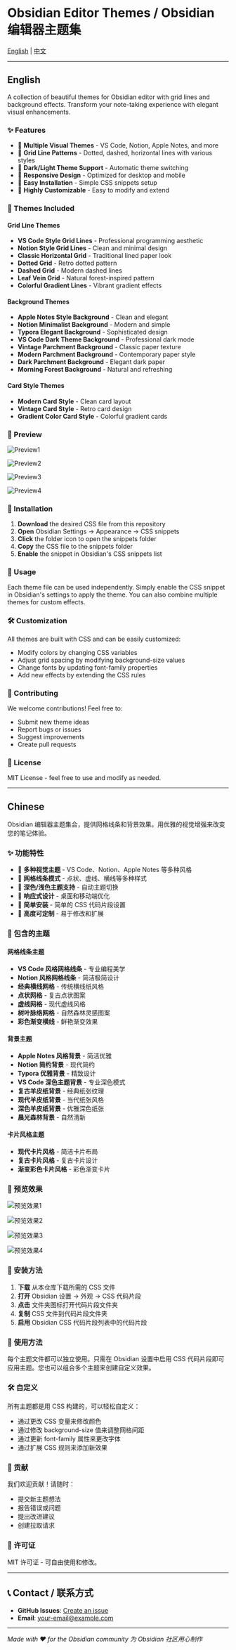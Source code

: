 # Obsidian Editor Themes / Obsidian 编辑器主题集

[English](#english) | [中文](#chinese)

---

## English

A collection of beautiful themes for Obsidian editor with grid lines and background effects. Transform your note-taking experience with elegant visual enhancements.

### ✨ Features

- 🎨 **Multiple Visual Themes** - VS Code, Notion, Apple Notes, and more
- 📏 **Grid Line Patterns** - Dotted, dashed, horizontal lines with various styles
- 🌙 **Dark/Light Theme Support** - Automatic theme switching
- 📱 **Responsive Design** - Optimized for desktop and mobile
- 🎯 **Easy Installation** - Simple CSS snippets setup
- 🔧 **Highly Customizable** - Easy to modify and extend

### 🎨 Themes Included

#### Grid Line Themes
- **VS Code Style Grid Lines** - Professional programming aesthetic
- **Notion Style Grid Lines** - Clean and minimal design
- **Classic Horizontal Grid** - Traditional lined paper look
- **Dotted Grid** - Retro dotted pattern
- **Dashed Grid** - Modern dashed lines
- **Leaf Vein Grid** - Natural forest-inspired pattern
- **Colorful Gradient Lines** - Vibrant gradient effects

#### Background Themes
- **Apple Notes Style Background** - Clean and elegant
- **Notion Minimalist Background** - Modern and simple
- **Typora Elegant Background** - Sophisticated design
- **VS Code Dark Theme Background** - Professional dark mode
- **Vintage Parchment Background** - Classic paper texture
- **Modern Parchment Background** - Contemporary paper style
- **Dark Parchment Background** - Elegant dark paper
- **Morning Forest Background** - Natural and refreshing

#### Card Style Themes
- **Modern Card Style** - Clean card layout
- **Vintage Card Style** - Retro card design
- **Gradient Color Card Style** - Colorful gradient cards

### 📸 Preview

![Preview1](001.png)

![Preview2](002.png)

![Preview3](003.png)

![Preview4](004.png)


### 🚀 Installation

1. **Download** the desired CSS file from this repository
2. **Open** Obsidian Settings → Appearance → CSS snippets
3. **Click** the folder icon to open the snippets folder
4. **Copy** the CSS file to the snippets folder
5. **Enable** the snippet in Obsidian's CSS snippets list

### 📖 Usage

Each theme file can be used independently. Simply enable the CSS snippet in Obsidian's settings to apply the theme. You can also combine multiple themes for custom effects.

### 🛠️ Customization

All themes are built with CSS and can be easily customized:
- Modify colors by changing CSS variables
- Adjust grid spacing by modifying background-size values
- Change fonts by updating font-family properties
- Add new effects by extending the CSS rules

### 🤝 Contributing

We welcome contributions! Feel free to:
- Submit new theme ideas
- Report bugs or issues
- Suggest improvements
- Create pull requests

### 📄 License

MIT License - feel free to use and modify as needed.

---

## Chinese

Obsidian 编辑器主题集合，提供网格线条和背景效果。用优雅的视觉增强来改变您的笔记体验。

### ✨ 功能特性

- 🎨 **多种视觉主题** - VS Code、Notion、Apple Notes 等多种风格
- 📏 **网格线条模式** - 点状、虚线、横线等多种样式
- 🌙 **深色/浅色主题支持** - 自动主题切换
- 📱 **响应式设计** - 桌面和移动端优化
- 🎯 **简单安装** - 简单的 CSS 代码片段设置
- 🔧 **高度可定制** - 易于修改和扩展

### 🎨 包含的主题

#### 网格线条主题
- **VS Code 风格网格线条** - 专业编程美学
- **Notion 风格网格线条** - 简洁极简设计
- **经典横线网格** - 传统横线纸风格
- **点状网格** - 复古点状图案
- **虚线网格** - 现代虚线风格
- **树叶脉络网格** - 自然森林灵感图案
- **彩色渐变横线** - 鲜艳渐变效果

#### 背景主题
- **Apple Notes 风格背景** - 简洁优雅
- **Notion 简约背景** - 现代简约
- **Typora 优雅背景** - 精致设计
- **VS Code 深色主题背景** - 专业深色模式
- **复古羊皮纸背景** - 经典纸张纹理
- **现代羊皮纸背景** - 当代纸张风格
- **深色羊皮纸背景** - 优雅深色纸张
- **晨光森林背景** - 自然清新

#### 卡片风格主题
- **现代卡片风格** - 简洁卡片布局
- **复古卡片风格** - 复古卡片设计
- **渐变彩色卡片风格** - 彩色渐变卡片

### 📸 预览效果
![预览效果1](001.png)

![预览效果2](002.png)

![预览效果3](003.png)

![预览效果4](004.png)


### 🚀 安装方法

1. **下载** 从本仓库下载所需的 CSS 文件
2. **打开** Obsidian 设置 → 外观 → CSS 代码片段
3. **点击** 文件夹图标打开代码片段文件夹
4. **复制** CSS 文件到代码片段文件夹
5. **启用** Obsidian CSS 代码片段列表中的代码片段

### 📖 使用方法

每个主题文件都可以独立使用。只需在 Obsidian 设置中启用 CSS 代码片段即可应用主题。您也可以组合多个主题来创建自定义效果。

### 🛠️ 自定义

所有主题都是用 CSS 构建的，可以轻松自定义：
- 通过更改 CSS 变量来修改颜色
- 通过修改 background-size 值来调整网格间距
- 通过更新 font-family 属性来更改字体
- 通过扩展 CSS 规则来添加新效果

### 🤝 贡献

我们欢迎贡献！请随时：
- 提交新主题想法
- 报告错误或问题
- 提出改进建议
- 创建拉取请求

### 📄 许可证

MIT 许可证 - 可自由使用和修改。

---

## 📞 Contact / 联系方式

- **GitHub Issues**: [Create an issue](https://github.com/your-username/obsidian-editor-themes/issues)
- **Email**: your-email@example.com

---

*Made with ❤️ for the Obsidian community*
*为 Obsidian 社区用心制作* 
